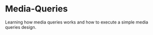 # Media-Queries
Learning how media queries works and how to execute a simple media queries design.


